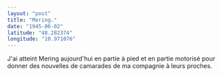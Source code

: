 ```yaml
---
layout: "post"
title: "Mering."
date: "1945-06-02"
latitude: "48.282374"
longitude: "10.971076"
---
```


J'ai atteint Mering aujourd'hui en partie à pied et en partie motorisé pour donner des nouvelles de camarades de ma compagnie à leurs proches.


<div class="histoire"></div>

<div class="commentaire"></div>